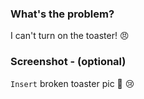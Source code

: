 ### What's the problem?

I can't turn on the toaster! :angry:

### Screenshot - (optional)

`Insert` broken toaster pic :bread: :cry:
